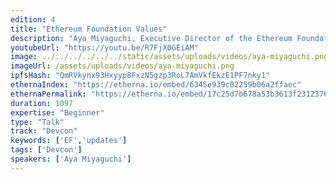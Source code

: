 ```yaml
---
edition: 4
title: "Ethereum Foundation Values"
description: "Aya Miyaguchi, Executive Director of the Ethereum Foundation, discusses the values, philosophy, structure & purpose of the EF, as well as her history & thoughts on decentralization, and urges us to remember why we continue to build Ethereum."
youtubeUrl: "https://youtu.be/R7FjX0GEiAM"
image: ../../../../../../static/assets/uploads/videos/aya-miyaguchi.png
imageUrl: /assets/uploads/videos/aya-miyaguchi.png
ipfsHash: "QmRVkynx93Hxyyp8FxzN5gzp3RoL7AmVkfEkzE1PF7nky1"
ethernaIndex: "https://etherna.io/embed/6345e939c02259b06a2ffaec"
ethernaPermalink: "https://etherna.io/embed/17c25d7b678a53b3613f2312376b4bed0626fa54646c9124d36391db3b040b66"
duration: 1097
expertise: "Beginner"
type: "Talk"
track: "Devcon"
keywords: ['EF','updates']
tags: ['Devcon']
speakers: ['Aya Miyaguchi']
---
```


